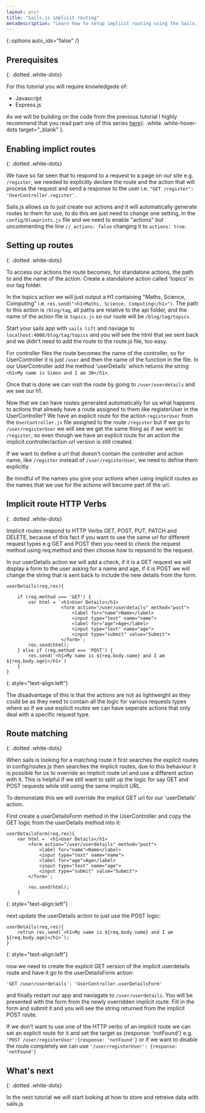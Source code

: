 ```yaml
---
layout: post
title: "Sails.js implicit routing"
metadescription: "Learn how to setup implicit routing using the Sails.js Realtime MVC Framework for Node.js"
---
```


{::options auto_ids="false" /}


## Prerequisites
{: .dotted .white-dots}

For this tutorial you will require knowledgede of:

* Javascript
* Express.js  

As we will be building on the code from the previous tutorial I highly recommend that you read part one of this series [here][partone]{: .white .white-hover-dots target="_blank" }.

## Enabling implict routes
{: .dotted .white-dots}

We have so far seen that to respond to a request to a page on our site e.g. `/register`, we needed to explicitly declare the route and the action that will process the request and send a response to the user i.e. `"GET /register": 'UserController.register'`.

Sails.js allows us to just create our actions and it will automatically generate routes to them for use, to do this we just need to change one setting, in the `config/blueprints.js` file and we need to enable "actions" but uncommenting the line `// actions: false` changing it to `actions: true`.

## Setting up routes
{: .dotted .white-dots}

To access our actions the route becomes, for standalone actions, the path to and the name of the action. Create a standalone action called 'topics' in our tag folder.

In the topics action we will just output a H1 containing "Maths, Science, Computing" i.e. `res.send("<h1>Maths, Science, Computing</h1>")`. The path to this action is `/blog/tag`, all paths are relative to the api folder, and the name of the action file is `topics.js` so our route will be `/blog/tag/topics`.

Start your sails app with `sails lift` and naviage to `localhost:4000/blog/tag/topics` and you will see the html that we sent back and we didn't need to add the route to the route.js file, too easy.

For controller files the route becomes the name of the controller, so for UserController it is just `/user` and then the name of the function in the file. In our UserController add the method 'userDetails' which returns the string `<h1>My name is Simon and I am 30</h1>`.

Once that is done we can visit  the route by going to `/user/userdetails` and we see our h1.

Now that we can have routes generated automatically for us what happens to actions that already have a route assigned to them like registerUser in the UserController? We have an explicit route for the action `registerUser` from the `UserController.js` file assigned to the route `/register` but if we go to `/user/registerUser` we will see we get the same thing as if we went to `/register`, so even though we have an explicit route for an action the implicit controller/action url version is still created. 

If we want to define a url that doesn't contain the controller and action name, like `/register` instead of `/user/registerUser`, we need to define them explicitly.

Be mindful of the names you give your actions when using implicit routes as the names that we use for the actions will become part of the url.

## Implicit route HTTP Verbs
{: .dotted .white-dots}

Implicit routes respond to HTTP Verbs GET, POST, PUT, PATCH and DELETE, because of this fact if you want to use the same url for different request types e.g GET and POST then you need to check the request method using req.method and then choose how to repsond to the request.

In our userDetails action we will add a check, if it is a GET request we will display a form to the user asking for a name and age, if it is POST we will change the string that is sent back to include the new details from the form.

~~~~~
userDetails(req,res){
        
    if (req.method === 'GET') {
        var html = `<h1>User Details</h1>
                    <form action="/user/userdetails" method="post">
                        <label for="name">Name</label>
                        <input type="text" name="name">  
                        <label for="age">Age</label>
                        <input type="text" name="age"> 
                        <input type="submit" value="Submit">
                    </form>`;        
        res.send(html);
    } else if (req.method === 'POST') {         
        res.send(`<h1>My name is ${req.body.name} and I am ${req.body.age}</h1>`)
    }
}

~~~~~
{: style="text-align:left"}

The disadvantage of this is that the actions are not as lightweight as they could be as they need to contain all the logic for various requests types where as if we use explicit routes we can have seperate actions that only deal with a specific request type.

## Route matching
{: .dotted .white-dots}

When sails is looking for a matching route it first searches the explicit routes in config/routes.js then searches the implicit routes, due to this behaviour it is possible for us to override an implicit route url and use a different action with it. This is helpful if we still want to split up the logic for say GET and POST requests while still using the same implicit URL.

To demonstate this we will override the implicit GET url for our 'userDetails' action.

First create a userDetailsForm method in the UserController and copy the GET logic from the userDetails method into it:

~~~~~
userDetailsForm(req,res){
    var html = `<h1>User Details</h1>
        <form action="/user/userdetails" method="post">
            <label for="name">Name</label>
            <input type="text" name="name">  
            <label for="age">Age</label>
            <input type="text" name="age"> 
            <input type="submit" value="Submit">
        </form>`;
        
        res.send(html);        
    }
~~~~~
{: style="text-align:left"}

next update the userDetails action to just use the POST logic:

~~~~~
userDetails(req,res){
    retrun res.send(`<h1>My name is ${req.body.name} and I am ${req.body.age}</h1>`);
}
~~~~~
{: style="text-align:left"}

now we need to create the explicit GET version of the implicit userdetails route and have it go to the userDetailsForm action: 

`'GET /user/userdetails': 'UserController.userDetailsForm'`

and finally restart our app and naviagate to `/user/userdetails`. You will be presented with the form from the newly overridden implicit route. Fill in the form and submit it and you will see the string returned from the implicit POST route.

If we don't want to use one of the HTTP verbs of an implicit route we can set an explicit route for it and set the target as {response: 'notFound'} e.g. `'POST /user/registerUser':{response: 'notFound'}` or if we want to disable the route completely we can use `'/user/registerUser': {response: 'notFound'}`

## What's next
{: .dotted .white-dots}

In the next tutorial we will start looking at how to store and retreive data with sails.js

[partone]: https://www.aaronhatchard.com.au/2018/09/14/set-sail-with-sails-js.html